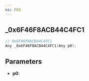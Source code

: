 ```yaml
---
ns: PED
---
```

## _0x6F46F8ACB44C4FC1

```c
// 0x6F46F8ACB44C4FC1
Any _0x6F46F8ACB44C4FC1(Any p0);
```

## Parameters
* **p0**:
